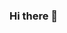 ### Hi there 👋

<!--
**duongnq2798/duongnq2798** is a ✨ _special_ ✨ repository because its `README.md` (this file) appears on your GitHub profile.

this is my skype id. Can we become a friend?
Please ping me on skype:)
Thanks.

https://join.skype.com/invite/Eemb70Ap3dot


Here are some ideas to get you started:

- 🔭 I’m currently working on ...
- 🌱 I’m currently learning ...
- 👯 I’m looking to collaborate on ...
- 🤔 I’m looking for help with ...
- 💬 Ask me about ...
- 📫 How to reach me: ...
- 😄 Pronouns: ...
- ⚡ Fun fact: ...
-->
